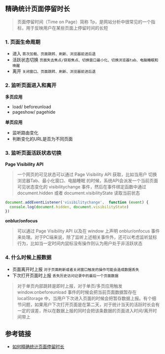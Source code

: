 ## 精确统计页面停留时长

> 页面停留时间（Time on Page）简称 Tp，是网站分析中很常见的一个指标，用于反映用户在某些页面上停留时间的长短

### 1. 页面生命周期

+ 进入	`首次加载、页面跳转、刷新、浏览器前进后退`
+ 活跃状态切换	`页面失去焦点/获取焦点、切换窗口最小化、切换浏览器tab、电脑睡眠和唤醒`
+ 离开	`关闭窗口、页面跳转、刷新、浏览器前进后退`

### 2. 监听页面进入和离开

**多页应用**

+ load/ beforeunload
+ pageshow/ pagehide

**单页应用**

+ 监听路由变化
+ 判断变化的URL是否为不同页面

### 3. 监听页面活跃状态切换

**Page Visibility API**
> 一个网页的可见状态可以通过 Page Visibility API 获取，比如当用户 切换浏览器Tab、最小化窗口、电脑睡眠 的时候，系统API会派发一个当前页面可见状态变化的 visibilitychange 事件，然后在事件绑定函数中通过 document.hidden 或者 document.visibilityState 读取当前状态

```js
document.addEventListener('visibilitychange',  function (event) {  
  console.log(document.hidden, document.visibilityState)
})
```

**onblur/onfocus**

> 可以通过 Page Visibility API 以及在 window 上声明 onblur/onfocus 事件来处理。对于PC端来说，除了监听上述相关事件外，还可以考虑监听鼠标行为，比如当一定时间内鼠标没有操作则认为用户处于非活跃状态

### 4. 什么时候上报数据

+ 页面离开时上报 `对于页面刷新或者关闭窗口触发的操作可能会造成数据丢失`
+ 下次打开页面时上报 `丢失历史访问记录中的最后一个页面数据`

> 对于单页内部跳转是即时上报，对于单页/多页应用触发 window.onbeforeunload 事件的时候会把当前页面数据暂存在 localStorage 中，当用户下次进入页面的时候会把暂存数据上报。有个细节问题，如果用户下次打开页面是在第二天，对于统计当天的活跃时长会有一定的误差，所以在数据上报的同时会把该条数据的页面进入时间/离开时间带上


## 参考链接

+ [如何精确统计页面停留时长](https://mp.weixin.qq.com/s/vJ6rdbmJxC-u80JQcSxtUw)



